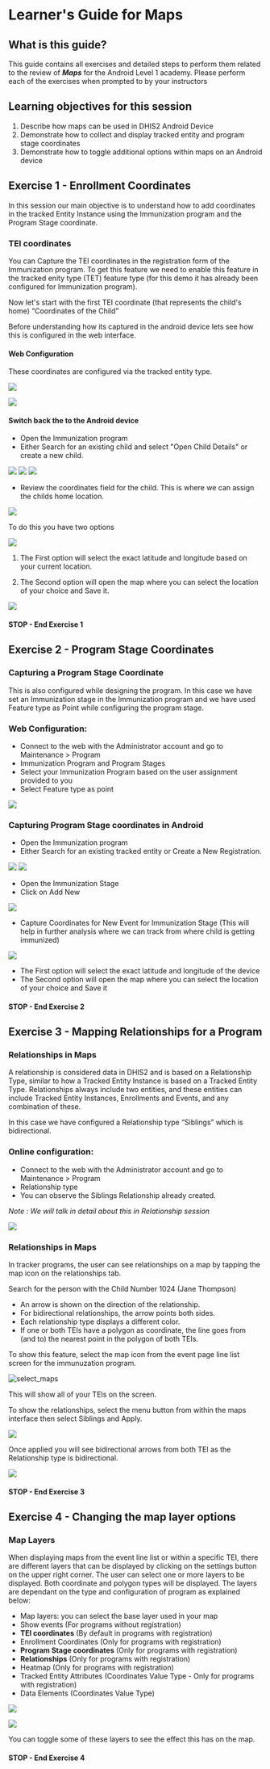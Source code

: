 # Learner's Guide for Maps

## What is this guide?

This guide contains all exercises and detailed steps to perform them related to the review of ***Maps*** for the Android Level 1 academy. Please perform each of the exercises when prompted to by your instructors

## Learning objectives for this session

1. Describe how maps can be used in DHIS2 Android Device
2. Demonstrate how to collect and display tracked entity and program stage coordinates
3. Demonstrate how to toggle additional options within maps on an Android device

## Exercise 1 - Enrollment Coordinates 

In this session our main objective is to understand how to add coordinates in the tracked Entity Instance using the Immunization program and the Program Stage coordinate.

### TEI coordinates

You can Capture the TEI coordinates in the registration form of the Immunization program. To get this feature we need to enable this feature in the tracked enity type (TET) feature type (for this demo it has already been configured for Immunization program).

Now let's start with the first TEI coordinate (that represents the child's home) “Coordinates of the Child”

Before understanding how its captured in the android device lets see how this is configured in the web interface.

#### Web Configuration

These coordinates are configured via the tracked entity type.

![](images/geospatial/image10.png)

![](images/geospatial/image15.png)

#### Switch back the to the Android device

* Open the Immunization program
* Either Search for an existing child and select "Open Child Details" or create a new child.

![](images/geospatial/image2.png)
![](images/geospatial/image1.png)
![](images/geospatial/image13.png)

* Review the coordinates field for the child. This is where we can assign the childs home location.

![](images/geospatial/image9.png)

To do this you have two options

![](images/geospatial/image12.png)


1. The First option will select the exact latitude and longitude based on your current location.

2. The Second option will open the map where you can select the location of your choice and Save it.

![](images/geospatial/image5.png)


#### STOP - End Exercise 1

## Exercise 2 - Program Stage Coordinates

### Capturing a Program Stage Coordinate

This is also configured while designing the program. In this case we have set an Immunization stage in the Immunization program and we have used Feature type as Point while configuring the program stage.

### Web Configuration:

* Connect to the web with the Administrator account and go to Maintenance > Program
* Immunization Program and Program Stages
* Select your Immunization Program based on the user assignment provided to you
* Select Feature type as point

![](images/geospatial/image4.png)

### Capturing Program Stage coordinates in Android

* Open the Immunization program
* Either Search for an existing tracked entity or Create a New Registration.

![](images/geospatial/image2.png)
![](images/geospatial/image1.png)

* Open the Immunization Stage
* Click on Add New 

![](images/geospatial/image7.png)

* Capture Coordinates for New Event for Immunization Stage (This will help in further analysis where we can track from where child is getting immunized)

![](images/geospatial/image8.png)

* The First option will select the exact latitude and longitude of the device
* The Second option will open the map where you can select the location of your choice and Save it

#### STOP - End Exercise 2

## Exercise 3 - Mapping Relationships for a Program

### Relationships in Maps

A relationship is considered data in DHIS2 and is based on a Relationship Type, similar to how a Tracked Entity Instance is based on a Tracked Entity Type. Relationships always include two entities, and these entities can include Tracked Entity Instances, Enrollments and Events, and any combination of these.

In this case we have configured a Relationship type “Siblings” which is bidirectional.

### Online configuration:

* Connect to the web with the Administrator account and go to Maintenance > Program
* Relationship type
* You can observe the Siblings Relationship already created.

_Note : We will talk in detail about this in Relationship session_

![](images/geospatial/image10.png)

### Relationships in Maps

In tracker programs, the user can see relationships on a map by tapping the map icon on the relationships tab.

Search for the person with the Child Number 1024 (Jane Thompson)

* An arrow is shown on the direction of the relationship.
* For bidirectional relationships, the arrow points both sides.
* Each relationship type displays a different color.
* If one or both TEIs have a polygon as coordinate, the line goes from (and to) the nearest point in the polygon of both TEIs.

To show this feature, select the map icon from the event page line list screen for the immunuzation program. 

![select_maps](images/geospatial/select_maps.png)

This will show all of your TEIs on the screen.

To show the relationships, select the menu button from within the maps interface then select Siblings and Apply.

![](images/geospatial/image14.png)

Once applied you will see bidirectional arrows from both TEI as the Relationship type is bidirectional.

![](images/geospatial/image11.png)

#### STOP - End Exercise 3

## Exercise 4 - Changing the map layer options

### Map Layers

When displaying maps from the event line list or within a specific TEI, there are different layers that can be displayed by clicking on the settings button on the upper right corner. The user can select one or more layers to be displayed. Both coordinate and polygon types will be displayed. The layers are dependant on the type and configuration of program as explained below:

* Map layers: you can select the base layer used in your map
* Show events (For programs without registration)
* **TEI coordinates** (By default in programs with registration)
* Enrollment Coordinates (Only for programs with registration)
* **Program Stage coordinates** (Only for programs with registration)
* **Relationships** (Only for programs with registration)
* Heatmap (Only for programs with registration)
* Tracked Entity Attributes (Coordinates Value Type - Only for programs with registration)
* Data Elements (Coordinates Value Type)

![](images/geospatial/image6.png)

![](images/geospatial/image16.png)

You can toggle some of these layers to see the effect this has on the map.

#### STOP - End Exercise 4
